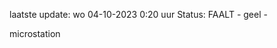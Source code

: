 laatste update: 
wo 04-10-2023  0:20   uur 
Status: FAALT - geel - 
<div class="service Y">microstation</div>